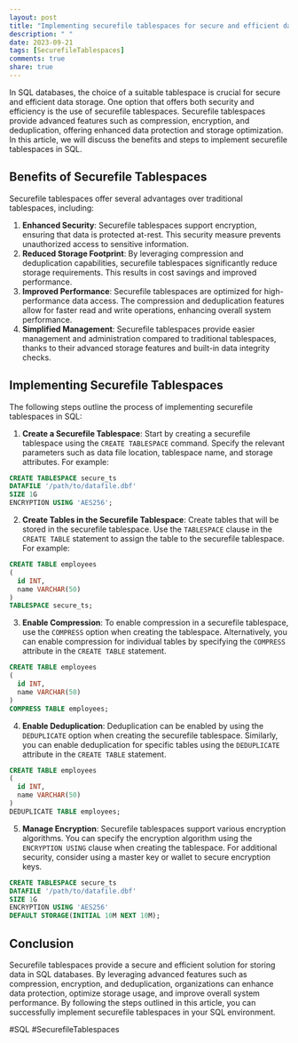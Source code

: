 ```yaml
---
layout: post
title: "Implementing securefile tablespaces for secure and efficient data storage in SQL"
description: " "
date: 2023-09-21
tags: [SecurefileTablespaces]
comments: true
share: true
---
```


In SQL databases, the choice of a suitable tablespace is crucial for secure and efficient data storage. One option that offers both security and efficiency is the use of securefile tablespaces. Securefile tablespaces provide advanced features such as compression, encryption, and deduplication, offering enhanced data protection and storage optimization. In this article, we will discuss the benefits and steps to implement securefile tablespaces in SQL.

## Benefits of Securefile Tablespaces

Securefile tablespaces offer several advantages over traditional tablespaces, including:

1. **Enhanced Security**: Securefile tablespaces support encryption, ensuring that data is protected at-rest. This security measure prevents unauthorized access to sensitive information.
2. **Reduced Storage Footprint**: By leveraging compression and deduplication capabilities, securefile tablespaces significantly reduce storage requirements. This results in cost savings and improved performance.
3. **Improved Performance**: Securefile tablespaces are optimized for high-performance data access. The compression and deduplication features allow for faster read and write operations, enhancing overall system performance.
4. **Simplified Management**: Securefile tablespaces provide easier management and administration compared to traditional tablespaces, thanks to their advanced storage features and built-in data integrity checks.

## Implementing Securefile Tablespaces

The following steps outline the process of implementing securefile tablespaces in SQL:

1. **Create a Securefile Tablespace**: Start by creating a securefile tablespace using the `CREATE TABLESPACE` command. Specify the relevant parameters such as data file location, tablespace name, and storage attributes. For example:

```sql
CREATE TABLESPACE secure_ts
DATAFILE '/path/to/datafile.dbf'
SIZE 1G
ENCRYPTION USING 'AES256';
```

2. **Create Tables in the Securefile Tablespace**: Create tables that will be stored in the securefile tablespace. Use the `TABLESPACE` clause in the `CREATE TABLE` statement to assign the table to the securefile tablespace. For example:

```sql
CREATE TABLE employees
(
  id INT,
  name VARCHAR(50)
)
TABLESPACE secure_ts;
```

3. **Enable Compression**: To enable compression in a securefile tablespace, use the `COMPRESS` option when creating the tablespace. Alternatively, you can enable compression for individual tables by specifying the `COMPRESS` attribute in the `CREATE TABLE` statement.
```sql
CREATE TABLE employees
(
  id INT,
  name VARCHAR(50)
)
COMPRESS TABLE employees;
```

4. **Enable Deduplication**: Deduplication can be enabled by using the `DEDUPLICATE` option when creating the securefile tablespace. Similarly, you can enable deduplication for specific tables using the `DEDUPLICATE` attribute in the `CREATE TABLE` statement.

```sql
CREATE TABLE employees
(
  id INT,
  name VARCHAR(50)
)
DEDUPLICATE TABLE employees;
```

5. **Manage Encryption**: Securefile tablespaces support various encryption algorithms. You can specify the encryption algorithm using the `ENCRYPTION USING` clause when creating the tablespace. For additional security, consider using a master key or wallet to secure encryption keys.

```sql
CREATE TABLESPACE secure_ts
DATAFILE '/path/to/datafile.dbf'
SIZE 1G
ENCRYPTION USING 'AES256'
DEFAULT STORAGE(INITIAL 10M NEXT 10M);
```

## Conclusion

Securefile tablespaces provide a secure and efficient solution for storing data in SQL databases. By leveraging advanced features such as compression, encryption, and deduplication, organizations can enhance data protection, optimize storage usage, and improve overall system performance. By following the steps outlined in this article, you can successfully implement securefile tablespaces in your SQL environment.

#SQL #SecurefileTablespaces